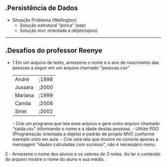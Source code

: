 .Persistência de Dados
-------------
- Situação Problema (Wellington)
	- Solução estrutural "porca" (sep)
	- Solução mvc orientada a objeto(spoo)
-------------
.Desafios do professor Reenye
-------------
- 1 Em um arquivo de texto, armazene o nome e o ano de nascimento das pessoas a seguir em um arquivo chamado "pessoas.csv"
	<table>
		<tr><td>André</td><td>;1998</td></tr>
		<tr><td>Jussára</td><td>;2000</td></tr>
		<tr><td>Mariana</td><td>;1999</td></tr>
		<tr><td>Camila</td><td>;2008</td></tr>
		<tr><td>Sirlei</td><td>;2002</td></tr>
	</table>
	- Crie um programa que leia esse arquivo e gere outro arquivo chamado "saida.csv" informando o nome e a idade destas pessoas.
	- Utilize POO (Programação orientada a objeto) e padrão de projeto MVC conforme exemplo visto em aula.
	- Crie uma tela que mostre no console apenas a mensagem "Idades calculadas com sucesso", não é necessário menu.
2 - Armezene o nome dos alunos e os valores de 3 notas. Ao ler o conteúdo do arquivo mostre o nome do aluno e sua média.